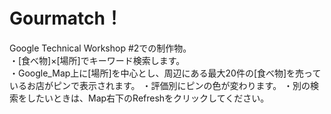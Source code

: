 Gourmatch！
==========

Google Technical Workshop #2での制作物。<br>
・[食べ物]×[場所]でキーワード検索します。<br>
・Google_Map上に[場所]を中心とし、周辺にある最大20件の[食べ物]を売っているお店がピンで表示されます。
・評価別にピンの色が変わります。
・別の検索をしたいときは、Map右下のRefreshをクリックしてください。
